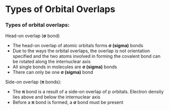 # Types of Orbital Overlaps

### **Types of orbital overlaps:** <a href="#_kztiicwoxym3" id="_kztiicwoxym3"></a>

Head-on overlap (**σ** bond)

* The head-on overlap of atomic orbitals forms **σ (sigma)** bonds
* Due to the ways the orbital overlaps, the overlap is not orientation specified and the two atoms involved in forming the covalent bond can be rotated along the internuclear axis
* All single bonds in molecules are **σ (sigma)** bonds
* There can only be one **σ (sigma)** bond

Side-on overlap (**π** bonds):

* The **π** bond is a result of a side-on overlap of p orbitals. Electron density lies above and below the internuclear axis
* Before a **π** bond is formed, a **σ** bond must be present
